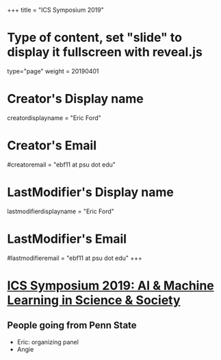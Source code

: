 +++
title = "ICS Symposium 2019"
# Type of content, set "slide" to display it fullscreen with reveal.js
type="page"
weight = 20190401

# Creator's Display name
creatordisplayname = "Eric Ford"
# Creator's Email
#creatoremail = "ebf11 at psu dot edu"
# LastModifier's Display name
lastmodifierdisplayname = "Eric Ford"
# LastModifier's Email
#lastmodifieremail = "ebf11 at psu dot edu"
+++

# [ICS Symposium 2019:  AI & Machine Learning in Science & Society](https://ics.psu.edu/events/ics-symposium-2019/)

## People going from Penn State
- Eric: organizing panel
- Angie


